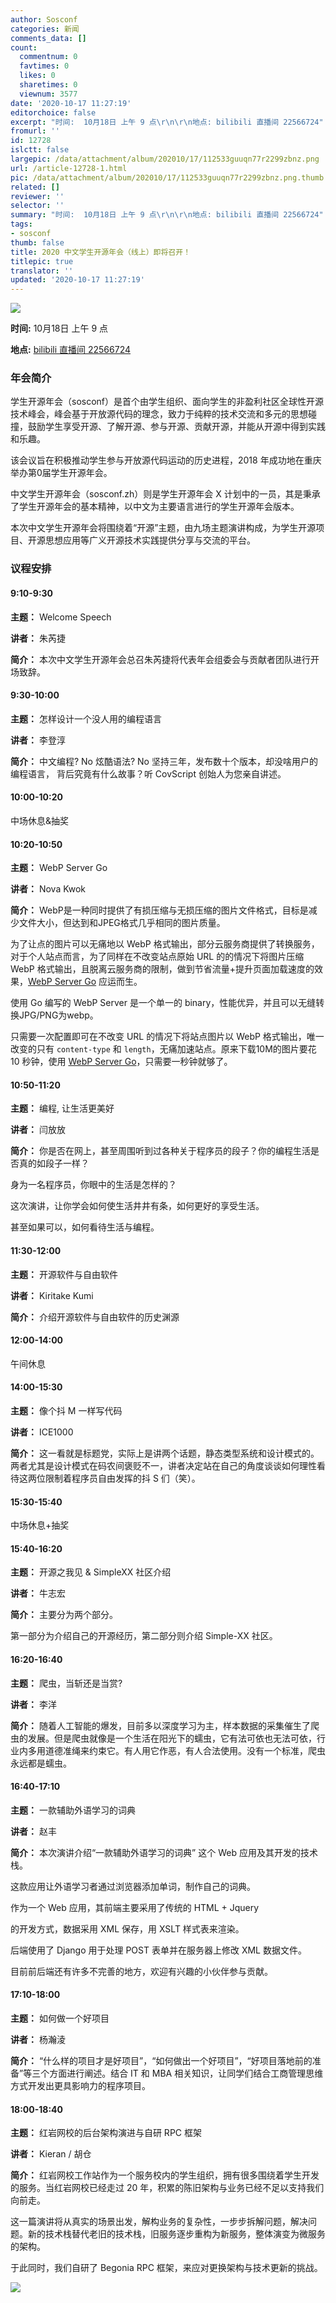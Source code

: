 ```yaml
---
author: Sosconf
categories: 新闻
comments_data: []
count:
  commentnum: 0
  favtimes: 0
  likes: 0
  sharetimes: 0
  viewnum: 3577
date: '2020-10-17 11:27:19'
editorchoice: false
excerpt: "时间:  10月18日 上午 9 点\r\n\r\n地点: bilibili 直播间 22566724"
fromurl: ''
id: 12728
islctt: false
largepic: /data/attachment/album/202010/17/112533guuqn77r2299zbnz.png
url: /article-12728-1.html
pic: /data/attachment/album/202010/17/112533guuqn77r2299zbnz.png.thumb.jpg
related: []
reviewer: ''
selector: ''
summary: "时间:  10月18日 上午 9 点\r\n\r\n地点: bilibili 直播间 22566724"
tags:
- sosconf
thumb: false
title: 2020 中文学生开源年会（线上）即将召开！
titlepic: true
translator: ''
updated: '2020-10-17 11:27:19'
---
```


![](/data/attachment/album/202010/17/112533guuqn77r2299zbnz.png)


**时间:** 10月18日 上午 9 点


**地点:** [bilibili 直播间 22566724](https://live.bilibili.com/22566724)


### 年会简介


学生开源年会（sosconf）是首个由学生组织、面向学生的非盈利社区全球性开源技术峰会，峰会基于开放源代码的理念，致力于纯粹的技术交流和多元的思想碰撞，鼓励学生享受开源、了解开源、参与开源、贡献开源，并能从开源中得到实践和乐趣。


该会议旨在积极推动学生参与开放源代码运动的历史进程，2018 年成功地在重庆举办第0届学生开源年会。


中文学生开源年会（sosconf.zh）则是学生开源年会 X 计划中的一员，其是秉承了学生开源年会的基本精神，以中文为主要语言进行的学生开源年会版本。


本次中文学生开源年会将围绕着“开源”主题，由九场主题演讲构成，为学生开源项目、开源思想应用等广义开源技术实践提供分享与交流的平台。


### 议程安排


#### 9:10-9:30


**主题：** Welcome Speech


**讲者：** 朱芮捷


**简介：** 本次中文学生开源年会总召朱芮捷将代表年会组委会与贡献者团队进行开场致辞。


#### 9:30-10:00


**主题：** 怎样设计一个没人用的编程语言


**讲者：** 李登淳


**简介：** 中文编程? No 炫酷语法? No 坚持三年，发布数十个版本，却没啥用户的编程语言， 背后究竟有什么故事？听 CovScript 创始人为您亲自讲述。


#### 10:00-10:20


中场休息&抽奖


#### 10:20-10:50


**主题：** WebP Server Go


**讲者：** Nova Kwok


**简介：** WebP是一种同时提供了有损压缩与无损压缩的图片文件格式，目标是减少文件大小，但达到和JPEG格式几乎相同的图片质量。


为了让点的图片可以无痛地以 WebP 格式输出，部分云服务商提供了转换服务，对于个人站点而言，为了同样在不改变站点原始 URL 的的情况下将图片压缩 WebP 格式输出，且脱离云服务商的限制，做到节省流量+提升页面加载速度的效果，[WebP Server Go](https://github.com/webp-sh/webp_server_go) 应运而生。


使用 Go 编写的 WebP Server 是一个单一的 binary，性能优异，并且可以无缝转换JPG/PNG为webp。


只需要一次配置即可在不改变 URL 的情况下将站点图片以 WebP 格式输出，唯一改变的只有 `content-type` 和 `length`，无痛加速站点。原来下载10M的图片要花 10 秒钟，使用 [WebP Server Go](https://github.com/webp-sh/webp_server_go)，只需要一秒钟就够了。


#### 10:50-11:20


**主题：** 编程, 让生活更美好


**讲者：** 闫放放


**简介：** 你是否在网上，甚至周围听到过各种关于程序员的段子？你的编程生活是否真的如段子一样？


身为一名程序员，你眼中的生活是怎样的？


这次演讲，让你学会如何使生活井井有条，如何更好的享受生活。


甚至如果可以，如何看待生活与编程。


#### 11:30-12:00


**主题：** 开源软件与自由软件


**讲者：** Kiritake Kumi


**简介：** 介绍开源软件与自由软件的历史渊源


#### 12:00-14:00


午间休息


#### 14:00-15:30


**主题：** 像个抖 M 一样写代码


**讲者：** ICE1000


**简介：** 这一看就是标题党，实际上是讲两个话题，静态类型系统和设计模式的。两者尤其是设计模式在码农间褒贬不一，讲者决定站在自己的角度谈谈如何理性看待这两位限制着程序员自由发挥的抖 S 们（笑）。


#### 15:30-15:40


中场休息+抽奖


#### 15:40-16:20


**主题：** 开源之我⻅ & SimpleXX 社区介绍


**讲者：** 牛志宏


**简介：** 主要分为两个部分。


第一部分为介绍自己的开源经历，第二部分则介绍 Simple-XX 社区。


#### 16:20-16:40


**主题：** 爬虫，当斩还是当赏?


**讲者：** 李洋


**简介：** 随着人工智能的爆发，目前多以深度学习为主，样本数据的采集催生了爬虫的发展。但是爬虫就像是一个生活在阳光下的蠕虫，它有法可依也无法可依，行业内多用道德准绳来约束它。有人用它作恶，有人合法使用。没有一个标准，爬虫永远都是蠕虫。


#### 16:40-17:10


**主题：** 一款辅助外语学习的词典


**讲者：** 赵丰


**简介：** 本次演讲介绍“一款辅助外语学习的词典” 这个 Web 应用及其开发的技术栈。


这款应用让外语学习者通过浏览器添加单词，制作自己的词典。


作为一个 Web 应用，其前端主要采用了传统的 HTML + Jquery


的开发方式，数据采用 XML 保存，用 XSLT 样式表来渲染。


后端使用了 Django 用于处理 POST 表单并在服务器上修改 XML 数据文件。


目前前后端还有许多不完善的地方，欢迎有兴趣的小伙伴参与贡献。


#### 17:10-18:00


**主题：** 如何做一个好项目


**讲者：** 杨瀚淩


**简介：** “什么样的项目才是好项目”，“如何做出一个好项目”，“好项目落地前的准备”等三个方面进行阐述。结合 IT 和 MBA 相关知识，让同学们结合工商管理思维方式开发出更具影响力的程序项目。


#### 18:00-18:40


**主题：** 红岩网校的后台架构演进与自研 RPC 框架


**讲者：** Kieran / 胡仓


**简介：** 红岩网校工作站作为一个服务校内的学生组织，拥有很多围绕着学生开发的服务。当红岩网校已经走过 20 年，积累的陈旧架构与业务已经不足以支持我们向前走。


这一篇演讲将从真实的场景出发，解构业务的复杂性，一步步拆解问题，解决问题。新的技术栈替代老旧的技术栈，旧服务逐步重构为新服务，整体演变为微服务的架构。


于此同时，我们自研了 Begonia RPC 框架，来应对更换架构与技术更新的挑战。


![](/data/attachment/album/202010/17/112632pf3qzqmx3gmtwkj3.png)